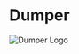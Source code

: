 # Dumper

![Dumper Logo](https://cdn.discordapp.com/attachments/1351126477852119060/1352683557264294069/dumper_lumper_logo.jpg?ex=67dee83b&is=67dd96bb&hm=36c450eb3ee634e3bb54f632ea9ade34cbe24b988237c27f442cd87c55f751d5&)